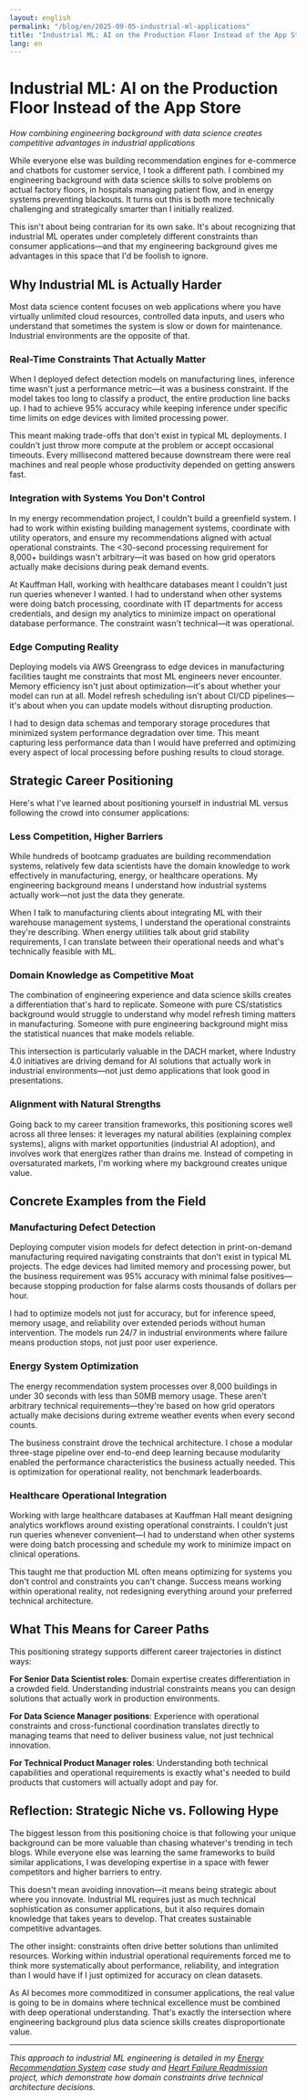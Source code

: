 ```yaml
---
layout: english
permalink: "/blog/en/2025-09-05-industrial-ml-applications"
title: "Industrial ML: AI on the Production Floor Instead of the App Store"
lang: en
---
```


# Industrial ML: AI on the Production Floor Instead of the App Store

*How combining engineering background with data science creates competitive advantages in industrial applications*

While everyone else was building recommendation engines for e-commerce and chatbots for customer service, I took a different path. I combined my engineering background with data science skills to solve problems on actual factory floors, in hospitals managing patient flow, and in energy systems preventing blackouts. It turns out this is both more technically challenging and strategically smarter than I initially realized.

This isn't about being contrarian for its own sake. It's about recognizing that industrial ML operates under completely different constraints than consumer applications—and that my engineering background gives me advantages in this space that I'd be foolish to ignore.

## Why Industrial ML is Actually Harder

Most data science content focuses on web applications where you have virtually unlimited cloud resources, controlled data inputs, and users who understand that sometimes the system is slow or down for maintenance. Industrial environments are the opposite of that.

### Real-Time Constraints That Actually Matter

When I deployed defect detection models on manufacturing lines, inference time wasn't just a performance metric—it was a business constraint. If the model takes too long to classify a product, the entire production line backs up. I had to achieve 95% accuracy while keeping inference under specific time limits on edge devices with limited processing power.

This meant making trade-offs that don't exist in typical ML deployments. I couldn't just throw more compute at the problem or accept occasional timeouts. Every millisecond mattered because downstream there were real machines and real people whose productivity depended on getting answers fast.

### Integration with Systems You Don't Control

In my energy recommendation project, I couldn't build a greenfield system. I had to work within existing building management systems, coordinate with utility operators, and ensure my recommendations aligned with actual operational constraints. The <30-second processing requirement for 8,000+ buildings wasn't arbitrary—it was based on how grid operators actually make decisions during peak demand events.

At Kauffman Hall, working with healthcare databases meant I couldn't just run queries whenever I wanted. I had to understand when other systems were doing batch processing, coordinate with IT departments for access credentials, and design my analytics to minimize impact on operational database performance. The constraint wasn't technical—it was operational.

### Edge Computing Reality

Deploying models via AWS Greengrass to edge devices in manufacturing facilities taught me constraints that most ML engineers never encounter. Memory efficiency isn't just about optimization—it's about whether your model can run at all. Model refresh scheduling isn't about CI/CD pipelines—it's about when you can update models without disrupting production.

I had to design data schemas and temporary storage procedures that minimized system performance degradation over time. This meant capturing less performance data than I would have preferred and optimizing every aspect of local processing before pushing results to cloud storage.

## Strategic Career Positioning

Here's what I've learned about positioning yourself in industrial ML versus following the crowd into consumer applications:

### Less Competition, Higher Barriers

While hundreds of bootcamp graduates are building recommendation systems, relatively few data scientists have the domain knowledge to work effectively in manufacturing, energy, or healthcare operations. My engineering background means I understand how industrial systems actually work—not just the data they generate.

When I talk to manufacturing clients about integrating ML with their warehouse management systems, I understand the operational constraints they're describing. When energy utilities talk about grid stability requirements, I can translate between their operational needs and what's technically feasible with ML.

### Domain Knowledge as Competitive Moat

The combination of engineering experience and data science skills creates a differentiation that's hard to replicate. Someone with pure CS/statistics background would struggle to understand why model refresh timing matters in manufacturing. Someone with pure engineering background might miss the statistical nuances that make models reliable.

This intersection is particularly valuable in the DACH market, where Industry 4.0 initiatives are driving demand for AI solutions that actually work in industrial environments—not just demo applications that look good in presentations.

### Alignment with Natural Strengths

Going back to my career transition frameworks, this positioning scores well across all three lenses: it leverages my natural abilities (explaining complex systems), aligns with market opportunities (industrial AI adoption), and involves work that energizes rather than drains me. Instead of competing in oversaturated markets, I'm working where my background creates unique value.

## Concrete Examples from the Field

### Manufacturing Defect Detection

Deploying computer vision models for defect detection in print-on-demand manufacturing required navigating constraints that don't exist in typical ML projects. The edge devices had limited memory and processing power, but the business requirement was 95% accuracy with minimal false positives—because stopping production for false alarms costs thousands of dollars per hour.

I had to optimize models not just for accuracy, but for inference speed, memory usage, and reliability over extended periods without human intervention. The models run 24/7 in industrial environments where failure means production stops, not just poor user experience.

### Energy System Optimization

The energy recommendation system processes over 8,000 buildings in under 30 seconds with less than 50MB memory usage. These aren't arbitrary technical requirements—they're based on how grid operators actually make decisions during extreme weather events when every second counts.

The business constraint drove the technical architecture. I chose a modular three-stage pipeline over end-to-end deep learning because modularity enabled the performance characteristics the business actually needed. This is optimization for operational reality, not benchmark leaderboards.

### Healthcare Operational Integration

Working with large healthcare databases at Kauffman Hall meant designing analytics workflows around existing operational constraints. I couldn't just run queries whenever convenient—I had to understand when other systems were doing batch processing and schedule my work to minimize impact on clinical operations.

This taught me that production ML often means optimizing for systems you don't control and constraints you can't change. Success means working within operational reality, not redesigning everything around your preferred technical architecture.

## What This Means for Career Paths

This positioning strategy supports different career trajectories in distinct ways:

**For Senior Data Scientist roles**: Domain expertise creates differentiation in a crowded field. Understanding industrial constraints means you can design solutions that actually work in production environments.

**For Data Science Manager positions**: Experience with operational constraints and cross-functional coordination translates directly to managing teams that need to deliver business value, not just technical innovation.

**For Technical Product Manager roles**: Understanding both technical capabilities and operational requirements is exactly what's needed to build products that customers will actually adopt and pay for.

## Reflection: Strategic Niche vs. Following Hype

The biggest lesson from this positioning choice is that following your unique background can be more valuable than chasing whatever's trending in tech blogs. While everyone else was learning the same frameworks to build similar applications, I was developing expertise in a space with fewer competitors and higher barriers to entry.

This doesn't mean avoiding innovation—it means being strategic about where you innovate. Industrial ML requires just as much technical sophistication as consumer applications, but it also requires domain knowledge that takes years to develop. That creates sustainable competitive advantages.

The other insight: constraints often drive better solutions than unlimited resources. Working within industrial operational requirements forced me to think more systematically about performance, reliability, and integration than I would have if I just optimized for accuracy on clean datasets.

As AI becomes more commoditized in consumer applications, the real value is going to be in domains where technical excellence must be combined with deep operational understanding. That's exactly the intersection where engineering background plus data science skills creates disproportionate value.

---

*This approach to industrial ML engineering is detailed in my [Energy Recommendation System](/projects/energy-recommendation/) case study and [Heart Failure Readmission](/projects/heart-failure-readmission/) project, which demonstrate how domain constraints drive technical architecture decisions.*
